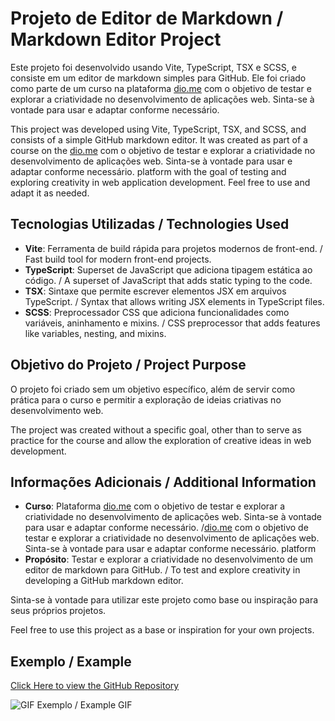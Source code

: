 # Projeto de Editor de Markdown / Markdown Editor Project

Este projeto foi desenvolvido usando Vite, TypeScript, TSX e SCSS, e consiste em um editor de markdown simples para GitHub. Ele foi criado como parte de um curso na plataforma [dio.me](https://web.dio.me/lab/desafio-de-projeto-contribuindo-em-um-projeto-open-source-no-github/learning/913f26fd-1018-4643-b59a-6356ea77dc2e?back=/track/santander-bootcamp-2023-backend-java) com o objetivo de testar e explorar a criatividade no desenvolvimento de aplicações web. Sinta-se à vontade para usar e adaptar conforme necessário.

This project was developed using Vite, TypeScript, TSX, and SCSS, and consists of a simple GitHub markdown editor. It was created as part of a course on the [dio.me](https://web.dio.me/lab/desafio-de-projeto-contribuindo-em-um-projeto-open-source-no-github/learning/913f26fd-1018-4643-b59a-6356ea77dc2e?back=/track/santander-bootcamp-2023-backend-java) com o objetivo de testar e explorar a criatividade no desenvolvimento de aplicações web. Sinta-se à vontade para usar e adaptar conforme necessário.
 platform with the goal of testing and exploring creativity in web application development. Feel free to use and adapt it as needed.

## Tecnologias Utilizadas / Technologies Used

- **Vite**: Ferramenta de build rápida para projetos modernos de front-end. / Fast build tool for modern front-end projects.
- **TypeScript**: Superset de JavaScript que adiciona tipagem estática ao código. / A superset of JavaScript that adds static typing to the code.
- **TSX**: Sintaxe que permite escrever elementos JSX em arquivos TypeScript. / Syntax that allows writing JSX elements in TypeScript files.
- **SCSS**: Preprocessador CSS que adiciona funcionalidades como variáveis, aninhamento e mixins. / CSS preprocessor that adds features like variables, nesting, and mixins.

## Objetivo do Projeto / Project Purpose

O projeto foi criado sem um objetivo específico, além de servir como prática para o curso e permitir a exploração de ideias criativas no desenvolvimento web.

The project was created without a specific goal, other than to serve as practice for the course and allow the exploration of creative ideas in web development.

## Informações Adicionais / Additional Information

- **Curso**: Plataforma [dio.me](https://web.dio.me/lab/desafio-de-projeto-contribuindo-em-um-projeto-open-source-no-github/learning/913f26fd-1018-4643-b59a-6356ea77dc2e?back=/track/santander-bootcamp-2023-backend-java) com o objetivo de testar e explorar a criatividade no desenvolvimento de aplicações web. Sinta-se à vontade para usar e adaptar conforme necessário.
 /[dio.me](https://web.dio.me/lab/desafio-de-projeto-contribuindo-em-um-projeto-open-source-no-github/learning/913f26fd-1018-4643-b59a-6356ea77dc2e?back=/track/santander-bootcamp-2023-backend-java) com o objetivo de testar e explorar a criatividade no desenvolvimento de aplicações web. Sinta-se à vontade para usar e adaptar conforme necessário.
 platform
- **Propósito**: Testar e explorar a criatividade no desenvolvimento de um editor de markdown para GitHub. / To test and explore creativity in developing a GitHub markdown editor.

Sinta-se à vontade para utilizar este projeto como base ou inspiração para seus próprios projetos.

Feel free to use this project as a base or inspiration for your own projects.

## Exemplo / Example

[Click Here to view the GitHub Repository](https://vidigal-code.github.io/dio-markdown/)


![GIF Exemplo / Example GIF](https://github.com/Vidigal-code/dio-markdown/blob/main/src/assets/dio-markdown-example.gif)
